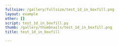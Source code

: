 ```yaml
---
fullsize: /gallery/fullsize/test_1d_in_boxfill.png
layout: example
other: []
script: test_1d_in_boxfill.py
thumb: /gallery/thumbnails/test_1d_in_boxfill.png
title: test_1d_in_boxfill

---
```

